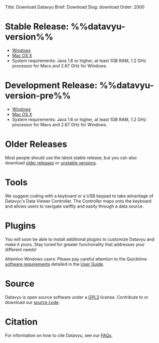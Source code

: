 Title: Download Datavyu
Brief: Download
Slug: download
Order: 2000

# Stable Release: %%datavyu-version%%

- [Windows](/releases/Datavyu-Windows-latest.zip)
- [Mac OS X](/releases/Datavyu-OSX-latest.zip)
- System requirements: Java 1.6 or higher, at least 1GB RAM, 1.2 GHz processor for Macs and 2.67 GHz for Windows.

# Development Release: %%datavyu-version-pre%%

- [Windows](/releases_pre/Datavyu-Windows-latest.zip)
- [Mac OS X](/releases_pre/Datavyu-OSX-latest.zip)
- System requirements: Java 1.6 or higher, at least 1GB RAM, 1.2 GHz processor for Macs and 2.67 GHz for Windows.

# Older Releases

Most people should use the latest stable release, but you can also download [older releases](/releases/) or [unstable versions](/releases_pre/).

# Tools

We suggest coding with a keyboard or a USB keypad to take advantage of Datavyu's Data Viewer Controller. The Controller
maps onto the keyboard and allows users to navigate swiftly and easily through a data source. 

# Plugins

You will soon be able to install additional plugins to customize Datavyu and make it yours. Stay tuned for greater functionality that addresses your different needs!

Attention Windows users: Please pay careful attention to the Quicktime [software requirements](/user-guide/guide/install.html#software-requirements) detailed in the [User Guide](/user-guide/guide.html).

# Source

Datavyu is open source software under a [GPL3](https://github.com/databrary/datavyu/blob/master/GPL-LICENSE.txt) license.
Contribute to or download our [source code](https://github.com/databrary/datavyu). 

# Citation

For information on how to cite Datavyu, see our [FAQs](http://datavyu.org/user-guide/faq.html#what-is-datavyu-s-citation).
